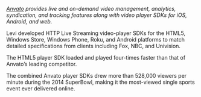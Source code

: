 _[Anvato][main-url] provides live and on-demand video management, analytics, syndication, and tracking features
along with video player SDKs for iOS, Android, and web._

Levi developed HTTP Live Streaming video-player SDKs for the HTML5, Windows Store, Windows Phone, Roku, and Android
platforms to match detailed specifications from clients including Fox, NBC, and Univision.

The HTML5 player SDK loaded and played four-times faster than that of Anvato’s leading competitor.

The combined Anvato player SDKs drew more than 528,000 viewers per minute during the 2014 SuperBowl, making it the
most-viewed single sports event ever delivered online.

[main-url]: http://anvato.com